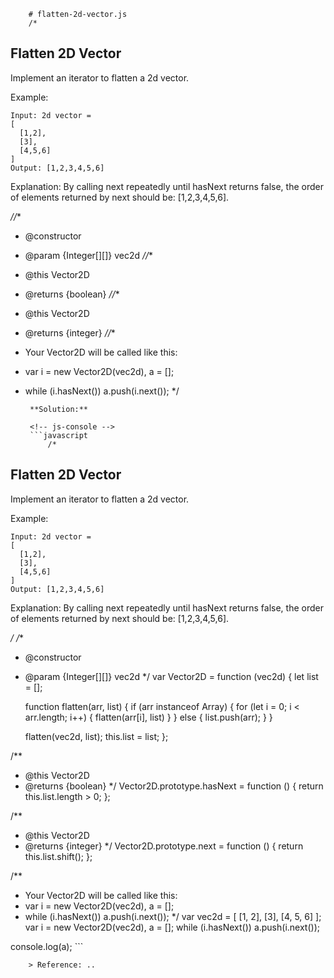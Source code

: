 
        # flatten-2d-vector.js
        /*
## Flatten 2D Vector

Implement an iterator to flatten a 2d vector.

Example:

```
Input: 2d vector =
[
  [1,2],
  [3],
  [4,5,6]
]
Output: [1,2,3,4,5,6]
```

Explanation: By calling next repeatedly until hasNext returns false, 
             the order of elements returned by next should be: [1,2,3,4,5,6].

*//**
 * @constructor
 * @param {Integer[][]} vec2d
 *//**
 * @this Vector2D
 * @returns {boolean}
 *//**
 * @this Vector2D
 * @returns {integer}
 *//**
 * Your Vector2D will be called like this:
 * var i = new Vector2D(vec2d), a = [];
 * while (i.hasNext()) a.push(i.next());
 */
        
        **Solution:**
        
        <!-- js-console -->
        ```javascript
            /*
## Flatten 2D Vector

Implement an iterator to flatten a 2d vector.

Example:

```
Input: 2d vector =
[
  [1,2],
  [3],
  [4,5,6]
]
Output: [1,2,3,4,5,6]
```

Explanation: By calling next repeatedly until hasNext returns false, 
             the order of elements returned by next should be: [1,2,3,4,5,6].

*/
/**
 * @constructor
 * @param {Integer[][]} vec2d
 */
var Vector2D = function (vec2d) {
    let list = [];

    function flatten(arr, list) {
        if (arr instanceof Array) {
            for (let i = 0; i < arr.length; i++) {
                flatten(arr[i], list)
            }
        } else {
            list.push(arr);
        }
    }

    flatten(vec2d, list);
    this.list = list;
};


/**
 * @this Vector2D
 * @returns {boolean}
 */
Vector2D.prototype.hasNext = function () {
    return this.list.length > 0;
};

/**
 * @this Vector2D
 * @returns {integer}
 */
Vector2D.prototype.next = function () {
    return this.list.shift();
};

/**
 * Your Vector2D will be called like this:
 * var i = new Vector2D(vec2d), a = [];
 * while (i.hasNext()) a.push(i.next());
 */
var vec2d = [
    [1, 2],
    [3],
    [4, 5, 6]
];
var i = new Vector2D(vec2d),
    a = [];
while (i.hasNext()) a.push(i.next());

console.log(a);
        ```
        
        > Reference: ..
        
        